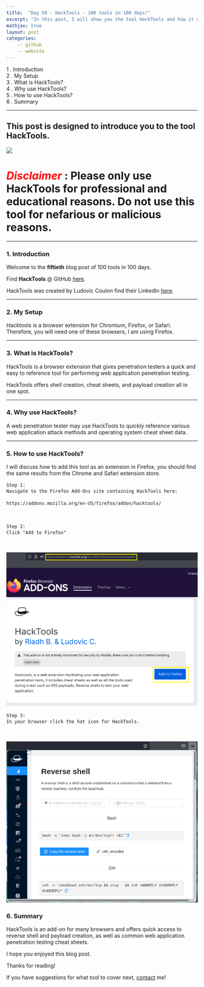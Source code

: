 ```yaml
---
title:  "Day 50 - HackTools - 100 tools in 100 days!"
excerpt: "In this post, I will show you the tool HackTools and how it works."
mathjax: true
layout: post
categories:
    -- github
    -- website
---
```


1 . Introduction
<br>
2 . My Setup
<br>
3 . What is HackTools?
<br>
4 . Why use HackTools?
<br>
5 . How to use HackTools?
<br>
6 . Summary

---

## This post is designed to introduce you to the tool HackTools.

![](https://camo.githubusercontent.com/c0c65566da2cdf2bf8a696822541923aa889b994578719131291a3f3c90615a9/68747470733a2f2f692e706f7374696d672e63632f47744c645a32725a2f6e6f756e2d50616e616d612d6861742d313435343630312e706e67)

# <span style="color:red">***Disclaimer***</span> : **Please only use HackTools for professional and educational reasons. Do not use this tool for nefarious or malicious reasons.**

---

### 1. **Introduction**

Welcome to the **fiftieth** blog post of 100 tools in 100 days.<br> 

Find **HackTools** @ GitHub [here](https://github.com/LasCC/Hack-Tools).

HackTools was created by Ludovic Coulon find their LinkedIn [here](https://www.linkedin.com/in/ludovic-coulon/).


---

### 2. **My Setup**

Hacktools is a browser extension for Chromium, Firefox, or Safari. Therefore, you will need one of these browsers, I am using Firefox. 

---

### 3. **What is HackTools?**

HackTools is a browser extension that gives penetration testers a quick and easy to reference tool for performing web application penetration testing. 

HackTools offers shell creation, cheat sheets, and payload creation all in one spot. 

---

### 4. **Why use HackTools?**

A web penetration tester may use HackTools to quickly reference various web application attack methods and operating system cheat sheet data. 

---

### 5. **How to use HackTools?**

I will discuss how to add this tool as an extension in Firefox, you should find the same results from the Chrome and Safari extension store. 

    Step 1:
    Navigate to the Firefox Add-Ons site containing HackTools here:

    https://addons.mozilla.org/en-US/firefox/addon/hacktools/

<br>

    Step 2:
    Click "Add to Firefox"

<br>

![](https://raw.githubusercontent.com/matthewomccorkle/matthewomccorkle.github.io/master/_posts/assets/100%20tools/hacktools/hacktools2.png)

    Step 3:
    In your browser click the hat icon for HackTools.

<br>

![](https://raw.githubusercontent.com/matthewomccorkle/matthewomccorkle.github.io/master/_posts/assets/100%20tools/hacktools/hacktools1.png)

### 6. **Summary**

HackTools is an add-on for many browsers and offers quick access to reverse shell and payload creation, as well as common web application penetration testing cheat sheets. 

I hope you enjoyed this blog post.

Thanks for reading!<br>

If you have suggestions for what tool to cover next, [contact](mailto:matthew.o.mccorkle@gmail.com) me!
